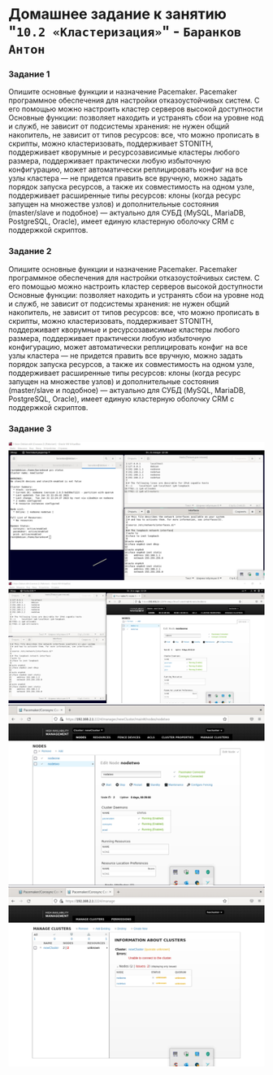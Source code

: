# Домашнее задание к занятию "`10.2 «Кластеризация»`" - `Баранков Антон`

### Задание 1

Опишите основные функции и назначение Pacemaker.
Pacemaker программное обеспечения для настройки отказоустойчивых систем. С его помощью можно настроить кластер серверов высокой доступности
Основные функции: позволяет находить и устранять сбои на уровне нод и служб, не зависит от подсистемы хранения: не нужен общий накопитель, не зависит от типов ресурсов: все, что можно прописать в скрипты, можно кластеризовать, поддерживает STONITH, поддерживает кворумные и ресурсозависимые кластеры любого размера, поддерживает практически любую избыточную конфигурацию, может автоматически реплицировать конфиг на все узлы кластера — не придется править все вручную, можно задать порядок запуска ресурсов, а также их совместимость на одном узле, поддерживает расширенные типы ресурсов: клоны (когда ресурс запущен на множестве узлов) и дополнительные состояния (master/slave и подобное) — актуально для СУБД (MySQL, MariaDB, PostgreSQL, Oracle), имеет единую кластерную оболочку CRM с поддержкой скриптов.


### Задание 2

Опишите основные функции и назначение Pacemaker.
Pacemaker программное обеспечения для настройки отказоустойчивых систем. С его помощью можно настроить кластер серверов высокой доступности
Основные функции: позволяет находить и устранять сбои на уровне нод и служб, не зависит от подсистемы хранения: не нужен общий накопитель, не зависит от типов ресурсов: все, что можно прописать в скрипты, можно кластеризовать, поддерживает STONITH, поддерживает кворумные и ресурсозависимые кластеры любого размера, поддерживает практически любую избыточную конфигурацию, может автоматически реплицировать конфиг на все узлы кластера — не придется править все вручную, можно задать порядок запуска ресурсов, а также их совместимость на одном узле, поддерживает расширенные типы ресурсов: клоны (когда ресурс запущен на множестве узлов) и дополнительные состояния (master/slave и подобное) — актуально для СУБД (MySQL, MariaDB, PostgreSQL, Oracle), имеет единую кластерную оболочку CRM с поддержкой скриптов.

### Задание 3

![Скриншот](img/1.jpg)
![Скриншот](img/2.jpg)
![Скриншот](img/3.jpg)
![Скриншот](img/4.jpg)
